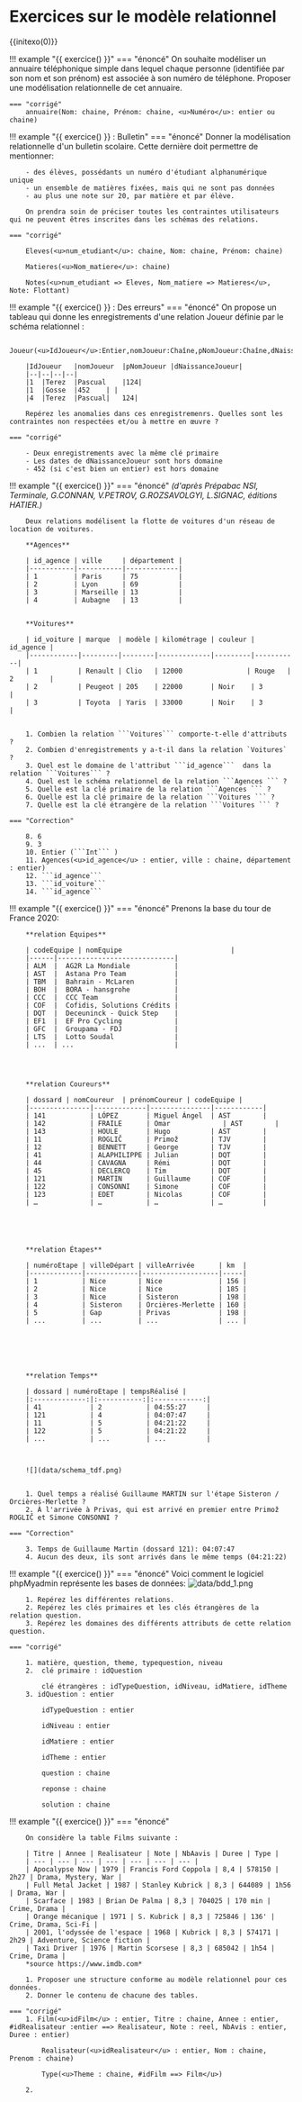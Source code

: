 # Exercices sur le modèle relationnel

{{initexo(0)}}


!!! example "{{ exercice() }}"
    === "énoncé"
        On souhaite modéliser un annuaire téléphonique simple dans lequel chaque personne (identifiée par son nom et son prénom) est associée à son numéro de téléphone. Proposer une modélisation relationnelle de cet annuaire.

    === "corrigé"
        annuaire(Nom: chaine, Prénom: chaine, <u>Numéro</u>: entier ou chaine)


!!! example "{{ exercice() }} : Bulletin"
    === "énoncé"
        Donner la modélisation relationnelle d'un bulletin scolaire. Cette dernière doit permettre de mentionner:

        - des élèves, possédants un numéro d'étudiant alphanumérique unique
        - un ensemble de matières fixées, mais qui ne sont pas données
        - au plus une note sur 20, par matière et par élève. 

        On prendra soin de préciser toutes les contraintes utilisateurs qui ne peuvent êtres inscrites dans les schémas des relations.

    === "corrigé"

        Eleves(<u>num_etudiant</u>: chaine, Nom: chaine, Prénom: chaine)

        Matieres(<u>Nom_matiere</u>: chaine)

        Notes(<u>num_etudiant => Eleves, Nom_matiere => Matieres</u>, Note: Flottant)


!!! example "{{ exercice() }} : Des erreurs"
    === "énoncé"
        On propose un tableau qui donne les enregistrements d'une relation Joueur définie par le schéma relationnel : 

        Joueur(<u>IdJoueur</u>:Entier,nomJoueur:Chaîne,pNomJoueur:Chaîne,dNaissanceJoueur:Date)

        |IdJoueur	|nomJoueur	|pNomJoueur	|dNaissanceJoueur|
        |--|--|--|--|
        |1	|Terez	|Pascual	|124|
        |1	|Gosse	|452	| |
        |4	|Terez	|Pascual|	124|

        Repérez les anomalies dans ces enregistremenrs. Quelles sont les contraintes non respectées et/ou à mettre en œuvre ?
    
    === "corrigé"

        - Deux enregistrements avec la même clé primaire
        - Les dates de dNaissanceJoueur sont hors domaine
        - 452 (si c'est bien un entier) est hors domaine

!!! example "{{ exercice() }}"
    === "énoncé"
        *(d'après Prépabac NSI, Terminale, G.CONNAN, V.PETROV, G.ROZSAVOLGYI, L.SIGNAC, éditions HATIER.)*

        Deux relations modélisent la flotte de voitures d'un réseau de location de voitures.

        **Agences**

        | id_agence | ville     | département |
        |-----------|-----------|-------------|
        | 1         | Paris     | 75          |
        | 2         | Lyon      | 69          |
        | 3         | Marseille | 13          |
        | 4         | Aubagne   | 13          |


        **Voitures**

        | id_voiture | marque  | modèle | kilométrage | couleur | id_agence |
        |------------|---------|--------|-------------|---------|-----------|
        | 1          | Renault | Clio   | 12000                | Rouge   | 2         |
        | 2          | Peugeot | 205    | 22000       | Noir    | 3         |
        | 3          | Toyota  | Yaris  | 33000       | Noir    | 3         |


        1. Combien la relation ```Voitures``` comporte-t-elle d'attributs ?
        2. Combien d'enregistrements y a-t-il dans la relation `Voitures` ?
        3. Quel est le domaine de l'attribut ```id_agence```  dans la relation ```Voitures``` ?
        4. Quel est le schéma relationnel de la relation ```Agences ``` ?
        5. Quelle est la clé primaire de la relation ```Agences ``` ?
        6. Quelle est la clé primaire de la relation ```Voitures ``` ?
        7. Quelle est la clé étrangère de la relation ```Voitures ``` ?

    === "Correction"

        8. 6
        9. 3
        10. Entier (```Int``` )
        11. Agences(<u>id_agence</u> : entier, ville : chaine, département : entier)
        12. ```id_agence``` 
        13. ```id_voiture``` 
        14. ```id_agence``` 


!!! example "{{ exercice() }}"
    === "énoncé"
        Prenons la base du tour de France 2020:


        **relation Équipes**

        | codeEquipe | nomEquipe                           |
        |------|-----------------------------|
        | ALM  |  AG2R La Mondiale           |
        | AST  |  Astana Pro Team            |
        | TBM  |  Bahrain - McLaren          |
        | BOH  |  BORA - hansgrohe           |
        | CCC  |  CCC Team                   |
        | COF  |  Cofidis, Solutions Crédits |
        | DQT  |  Deceuninck - Quick Step    |
        | EF1  |  EF Pro Cycling             |
        | GFC  |  Groupama - FDJ             |
        | LTS  |  Lotto Soudal               |
        | ...  | ...                         |




        **relation Coureurs**

        | dossard | nomCoureur  | prénomCoureur | codeEquipe |
        |---------------|-------------|---------------|------------|
        | 141           | LÓPEZ       | Miguel Ángel  | AST        |
        | 142           | FRAILE      | Omar             | AST        |
        | 143           | HOULE       | Hugo          | AST        |
        | 11            | ROGLIČ      | Primož        | TJV        |
        | 12            | BENNETT     | George        | TJV        |
        | 41            | ALAPHILIPPE | Julian        | DQT        |
        | 44            | CAVAGNA     | Rémi          | DQT        |
        | 45            | DECLERCQ    | Tim           | DQT        |
        | 121           | MARTIN      | Guillaume     | COF        |
        | 122           | CONSONNI    | Simone        | COF        |
        | 123           | EDET        | Nicolas       | COF        |
        | …             | …           | …             | …          |





        **relation Étapes**

        | numéroEtape | villeDépart | villeArrivée      | km  |
        |-------------|-------------|-------------------|-----|
        | 1           | Nice        | Nice              | 156 |
        | 2           | Nice        | Nice              | 185 |
        | 3           | Nice        | Sisteron          | 198 |
        | 4           | Sisteron    | Orcières-Merlette | 160 |
        | 5           | Gap         | Privas            | 198 |
        | ...         | ...         | ...               | ... |






        **relation Temps**

        | dossard | numéroEtape | tempsRéalisé |
        |:-------------:|:-----------:|:------------:|
        | 41            | 2           | 04:55:27     |
        | 121           | 4           | 04:07:47     |
        | 11            | 5           | 04:21:22     |
        | 122           | 5           | 04:21:22     |
        | ...           | ...         | ...          |



        ![](data/schema_tdf.png)


        1. Quel temps a réalisé Guillaume MARTIN sur l'étape Sisteron / Orcières-Merlette ?
        2. À l'arrivée à Privas, qui est arrivé en premier entre Primož ROGLIČ et Simone CONSONNI ?

    === "Correction"

        3. Temps de Guillaume Martin (dossard 121): 04:07:47
        4. Aucun des deux, ils sont arrivés dans le même temps (04:21:22)


!!! example "{{ exercice() }}"
    === "énoncé"
        Voici comment le logiciel phpMyadmin représente les bases de données:
        ![data/bdd_1.png](./data/bdd_1.png)

        1. Repérez les différentes relations.
        2. Repérez les clés primaires et les clés étrangères de la relation question.
        3. Repérez les domaines des différents attributs de cette relation question.

    === "corrigé"

        1. matière, question, theme, typequestion, niveau
        2.  clé primaire : idQuestion
   
            clé étrangères : idTypeQuestion, idNiveau, idMatiere, idTheme
        3. idQuestion : entier

            idTypeQuestion : entier

            idNiveau : entier

            idMatiere : entier

            idTheme : entier

            question : chaine

            reponse : chaine

            solution : chaine



!!! example "{{ exercice() }}"
    === "énoncé"

        On considère la table Films suivante :

        | Titre | Annee | Realisateur | Note | NbAavis | Duree | Type |
        | --- | --- | --- | --- | --- | --- | --- |
        | Apocalypse Now | 1979 | Francis Ford Coppola | 8,4 | 578150 | 2h27 | Drama, Mystery, War |
        | Full Metal Jacket | 1987 | Stanley Kubrick | 8,3 | 644089 | 1h56 | Drama, War |
        | Scarface | 1983 | Brian De Palma | 8,3 | 704025 | 170 min | Crime, Drama |
        | Orange mécanique | 1971 | S. Kubrick | 8,3 | 725846 | 136' | Crime, Drama, Sci-Fi |
        | 2001, l'odyssée de l'espace | 1968 | Kubrick | 8,3 | 574171 | 2h29 | Adventure, Science fiction |
        | Taxi Driver | 1976 | Martin Scorsese | 8,3 | 685042 | 1h54 | Crime, Drama |
        *source https://www.imdb.com*

        1. Proposer une structure conforme au modèle relationnel pour ces données.
        2. Donner le contenu de chacune des tables.

    === "corrigé"
        1. Film(<u>idFilm</u> : entier, Titre : chaine, Annee : entier, #idRealisateur :entier ==> Realisateur, Note : reel, NbAvis : entier, Duree : entier)

            Realisateur(<u>idRealisateur</u> : entier, Nom : chaine, Prenom : chaine)

            Type(<u>Theme : chaine, #idFilm ==> Film</u>)

        2. 



